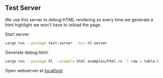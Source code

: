 ## Test Server

We use this server to debug HTML rendering so every time we generate a html highlight we won't have to reload the page.

Start server:
```bash
cargo run --package test-server --bin hl-server
```

Generate debug html:
```bash
cargo run --package hl --example html examples/html.rs -l raw > table.html
```

Open webserver at [localhost](http://localhost:8080)
